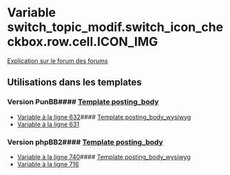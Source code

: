 # Variable switch_topic_modif.switch_icon_checkbox.row.cell.ICON_IMG
[Explication sur le forum des forums](http://forum.forumactif.com/t294113-listing-des-variables#switch_topic_modif.switch_icon_checkbox.row.cell.ICON_IMG)
## Utilisations dans les templates
### Version PunBB#### [Template posting_body](punbb/posting_body.md)
* [Variable à la ligne 632](../punbb/posting_body.tpl#L632)#### [Template posting_body_wysiwyg](punbb/posting_body_wysiwyg.md)
* [Variable à la ligne 631](../punbb/posting_body_wysiwyg.tpl#L631)
### Version phpBB2#### [Template posting_body](subsilver/posting_body.md)
* [Variable à la ligne 740](../subsilver/posting_body.tpl#L740)#### [Template posting_body_wysiwyg](subsilver/posting_body_wysiwyg.md)
* [Variable à la ligne 716](../subsilver/posting_body_wysiwyg.tpl#L716)